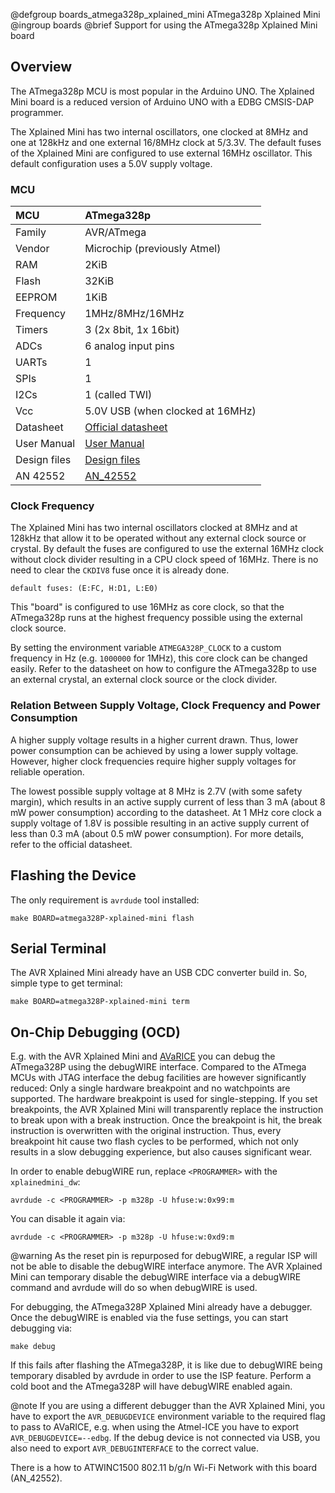 @defgroup    boards_atmega328p_xplained_mini ATmega328p Xplained Mini
@ingroup     boards
@brief       Support for using the ATmega328p Xplained Mini board

## Overview

The ATmega328p MCU is most popular in the Arduino UNO.  The Xplained Mini board
is a reduced version of Arduino UNO with a EDBG CMSIS-DAP programmer.

The Xplained Mini has two internal oscillators, one clocked at 8MHz and one at
128kHz and one external 16/8MHz clock at 5/3.3V.  The default fuses of the
Xplained Mini are configured to use external 16MHz oscillator.  This default
configuration uses a 5.0V supply voltage.

### MCU
| MCU           | ATmega328p                                    |
|:------------- |:--------------------------------------------- |
| Family        | AVR/ATmega                                    |
| Vendor        | Microchip (previously Atmel)                  |
| RAM           | 2KiB                                          |
| Flash         | 32KiB                                         |
| EEPROM        | 1KiB                                          |
| Frequency     | 1MHz/8MHz/16MHz                               |
| Timers        | 3 (2x 8bit, 1x 16bit)                         |
| ADCs          | 6 analog input pins                           |
| UARTs         | 1                                             |
| SPIs          | 1                                             |
| I2Cs          | 1 (called TWI)                                |
| Vcc           | 5.0V USB (when clocked at 16MHz)              |
| Datasheet     | [Official datasheet](http://ww1.microchip.com/downloads/en/DeviceDoc/ATmega48A-PA-88A-PA-168A-PA-328-P-DS-DS40002061A.pdf) |
| User Manual   | [User Manual](https://ww1.microchip.com/downloads/en/DeviceDoc/ATmega328P-Xplained-Mini-UG-DS50002659B.pdf) |
| Design files  | [Design files](https://ww1.microchip.com/downloads/en/DeviceDoc/ATmega328P-Xplained-Mini_Design-Documentation.zip) |
| AN 42552      | [AN_42552](http://ww1.microchip.com/downloads/en/Appnotes/Atmel-42552-AVR-for-IoT-Using-megaAVR-ATWINC1500-802-11bgn-WiFi-Network-Controller-Module_ApplicationNote_AT13041.pdf) |

### Clock Frequency

The Xplained Mini has two internal oscillators clocked at 8MHz and at 128kHz
that allow it to be operated without any external clock source or crystal.  By
default the fuses are configured to use the external 16MHz clock without clock
divider resulting in a CPU clock speed of 16MHz.  There is no need to clear
the `CKDIV8` fuse once it is already done.

    default fuses: (E:FC, H:D1, L:E0)

This "board" is configured to use 16MHz as core clock, so that the ATmega328p
runs at the highest frequency possible using the external clock source.

By setting the environment variable `ATMEGA328P_CLOCK` to a custom frequency
in Hz (e.g. `1000000` for 1MHz), this core clock can be changed easily. Refer
to the datasheet on how to configure the ATmega328p to use an external crystal,
an external clock source or the clock divider.

### Relation Between Supply Voltage, Clock Frequency and Power Consumption

A higher supply voltage results in a higher current drawn. Thus, lower power
consumption can be achieved by using a lower supply voltage. However, higher
clock frequencies require higher supply voltages for reliable operation.

The lowest possible supply voltage at 8 MHz is 2.7V (with some safety margin),
which results in an active supply current of less than 3 mA (about 8 mW power
consumption) according to the datasheet. At 1 MHz core clock a supply voltage
of 1.8V is possible resulting in an active supply current of less than 0.3 mA
(about 0.5 mW power consumption). For more details, refer to the official
datasheet.

## Flashing the Device

The only requirement is `avrdude` tool installed:

    make BOARD=atmega328P-xplained-mini flash

## Serial Terminal

The AVR Xplained Mini already have an USB CDC converter build in.  So, simple
type to get terminal:

    make BOARD=atmega328P-xplained-mini term

## On-Chip Debugging (OCD)

E.g. with the AVR Xplained Mini and [AVaRICE](http://avarice.sourceforge.net/)
you can debug the ATmega328P using the debugWIRE interface.  Compared to the
ATmega MCUs with JTAG interface the debug facilities are however significantly
reduced: Only a single hardware breakpoint and no watchpoints are supported.
The hardware breakpoint is used for single-stepping.  If you set breakpoints,
the AVR Xplained Mini will transparently replace the instruction to break upon
with a break instruction.  Once the breakpoint is hit, the break instruction
is overwritten with the original instruction.  Thus, every breakpoint hit
cause two flash cycles to be performed, which not only results in a slow
debugging experience, but also causes significant wear.

In order to enable debugWIRE run, replace `<PROGRAMMER>` with the
`xplainedmini_dw`:

    avrdude -c <PROGRAMMER> -p m328p -U hfuse:w:0x99:m

You can disable it again via:

    avrdude -c <PROGRAMMER> -p m328p -U hfuse:w:0xd9:m

@warning    As the reset pin is repurposed for debugWIRE, a regular ISP will
            not be able to disable the debugWIRE interface anymore.  The AVR
            Xplained Mini can temporary disable the debugWIRE interface via a
            debugWIRE command and avrdude will do so when debugWIRE is used.

For debugging, the ATmega328P Xplained Mini already have a debugger.  Once the
debugWIRE is enabled via the fuse settings, you can start debugging via:

    make debug

If this fails after flashing the ATmega328P, it is like due to debugWIRE being
temporary disabled by avrdude in order to use the ISP feature.  Perform a
cold boot and the ATmega328P will have debugWIRE enabled again.

@note       If you are using a different debugger than the AVR Xplained Mini,
            you have to export the `AVR_DEBUGDEVICE` environment variable to
	    the required flag to pass to AVaRICE, e.g. when using the Atmel-ICE
	    you have to export `AVR_DEBUGDEVICE=--edbg`. If the debug device
	    is not connected via USB, you also need to export
	    `AVR_DEBUGINTERFACE` to the correct value.

There is a how to ATWINC1500 802.11 b/g/n Wi-Fi Network with this board
(AN_42552).
